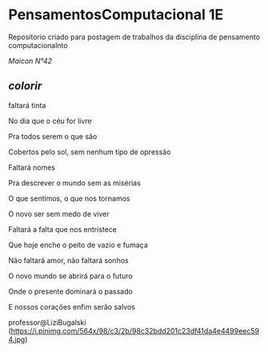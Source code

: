 # PensamentosComputacional 1E
Repositorio criado para postagem de trabalhos da disciplina de pensamento computacionalnto

*Maicon N°42*

## _**colorir**_

faltará tinta

No dia que o céu for livre

Pra todos serem o que são

Cobertos pelo sol, sem nenhum tipo de opressão

Faltará nomes

Pra descrever o mundo sem as misérias

O que sentimos, o que nos tornamos

O novo ser sem medo de viver

Faltará a falta que nos entristece

Que hoje enche o peito de vazio e fumaça

Não faltará amor, não faltará sonhos

O novo mundo se abrirá para o futuro

Onde o presente dominará o passado

E nossos corações enfim serão salvos

professor@LiziBugalski
(https://i.pinimg.com/564x/98/c3/2b/98c32bdd201c23df41da4e4499eec594.jpg)
